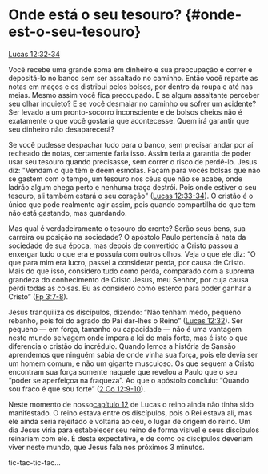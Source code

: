 # **Onde está o seu tesouro?** {#onde-est-o-seu-tesouro}

[Lucas 12:32-34](http://bibliaonline.com.br/acf/lc/12/32-34)

Você recebe uma grande soma em dinheiro e sua preocupação é correr e depositá-lo no banco sem ser assaltado no caminho. Então você reparte as notas em maços e os distribui pelos bolsos, por dentro da roupa e até nas meias. Mesmo assim você fica preocupado. E se algum assaltante perceber seu olhar inquieto? E se você desmaiar no caminho ou sofrer um acidente? Ser levado a um pronto-socorro inconsciente e de bolsos cheios não é exatamente o que você gostaria que acontecesse. Quem irá garantir que seu dinheiro não desaparecerá?

Se você pudesse despachar tudo para o banco, sem precisar andar por aí recheado de notas, certamente faria isso. Assim teria a garantia de poder usar seu tesouro quando precisasse, sem correr o risco de perdê-lo. Jesus diz: &quot;Vendam o que têm e deem esmolas. Façam para vocês bolsas que não se gastem com o tempo, um tesouro nos céus que não se acabe, onde ladrão algum chega perto e nenhuma traça destrói. Pois onde estiver o seu tesouro, ali também estará o seu coração&quot; ([Lucas 12:33-34](http://bibliaonline.com.br/acf/lc/12/33-34)). O cristão é o único que pode realmente agir assim, pois quando compartilha do que tem não está gastando, mas guardando.

Mas qual é verdadeiramente o tesouro do crente? Serão seus bens, sua carreira ou posição na sociedade? O apóstolo Paulo pertencia à nata da sociedade de sua época, mas depois de convertido a Cristo passou a enxergar tudo o que era e possuía com outros olhos. Veja o que ele diz: “O que para mim era lucro, passei a considerar perda, por causa de Cristo. Mais do que isso, considero tudo como perda, comparado com a suprema grandeza do conhecimento de Cristo Jesus, meu Senhor, por cuja causa perdi todas as coisas. Eu as considero como esterco para poder ganhar a Cristo” ([Fp 3:7-8](http://bibliaonline.com.br/acf/fp/3/7-8)).

Jesus tranquiliza os discípulos, dizendo: “Não tenham medo, pequeno rebanho, pois foi do agrado do Pai dar-lhes o Reino” ([Lucas 12:32](http://bibliaonline.com.br/acf/lc/12/32)). Ser pequeno — em força, tamanho ou capacidade — não é uma vantagem neste mundo selvagem onde impera a lei do mais forte, mas é isto o que diferencia o cristão do incrédulo. Quando lemos a história de Sansão aprendemos que ninguém sabia de onde vinha sua força, pois ele devia ser um homem comum, e não um gigante musculoso. Os que seguem a Cristo encontram sua força somente naquele que revelou a Paulo que o seu “poder se aperfeiçoa na fraqueza”. Ao que o apóstolo concluiu: “Quando sou fraco é que sou forte” ([2 Co 12:9-10](http://bibliaonline.com.br/acf/2co/12/9-10)).

Neste momento de nosso[capítulo 12](http://bibliaonline.com.br/acf/lc/12) de Lucas o reino ainda não tinha sido manifestado. O reino estava entre os discípulos, pois o Rei estava ali, mas ele ainda seria rejeitado e voltaria ao céu, o lugar de origem do reino. Um dia Jesus viria para estabelecer seu reino de forma visível e seus discípulos reinariam com ele. É desta expectativa, e de como os discípulos deveriam viver neste mundo, que Jesus fala nos próximos 3 minutos.

tic-tac-tic-tac...